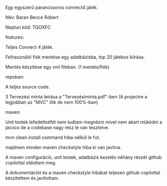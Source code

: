 Egy egyszerű parancssoros connect4 játék.


Név: Baran Bence Róbert

Neptun kód: TQOXFC


features:

  Teljes Connect 4 játék.
  
  Felhasználói fiók mentése egy adatbázisba, top 20 játékos kiírása.
  
  Mentés készítése egy xml fileban. (1 mentés/fiók)
  

repoban:

  A teljes source code.
  
  3 Tervezési minta leírása a "Tervezésiminta.pdf"-ben (A projectre a legjobban az "MVC" illik de nem 100%-ban)
  
  
maven:

  Unit testek lefedettséfét nem tudtam megnézni mivel nem akart működni a jacoco de a codebase nagy rész le van tesztelve.

  mvn clean install command hiba nélkül le fut.
  
  majdnem minden maven checkstyle hiba ki van javítva.


A maven configuráció, unit testek, adatbázis kezelés néhány részét github copilottal oldottam meg.

A dokumentációt és a maven checkstyle hibákat teljesen github copilottal készítettem és javítottam.
